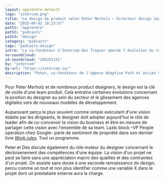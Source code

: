 ```yaml
---
layout: apprendre-default
logo: "intercom.png"
title: "Le design de produit selon Peter Merholz – Directeur design Jawbone"
date: "2015-09-02 10:23:57"
path1: "apprendre"
path2: "podcasts"
path3: "design"
category: "podcasts"
tags: "podcasts-design"
intro: "Le co-fondateur d'Intercom Des Traynor aborde l'évolution du rôle du designer et de l'agence digitale, en compagnie de Peter Merholz, directeur principal du design chez Jawbone, précédemment vice-président du Design chez Groupon et co-fondateur de l'agence de design Adaptive Path."
no-soundcloud:
id-soundcloud: "205353151"
by: "intercom"
by-url: "https://intercom.io/"
description: "Peter, co-fondateur de l'agence Adaptive Path et ancien VP Design de Groupon aborde avec le fondateur d'Intercom l'évolution du rôle du designer et de l'agence digitale."
---
```


Pour Peter Merholz et de nombreux product designers, le design est la clé de voûte d'une team produit. Cela entraîne certaines évolutions concernant la position du designer au sein du secteur et le glissement des agences digitales vers de nouveaux modèles de développement.

Auparavant perçu le plus souvent comme simple exécutant d'une vision établie par les dirigeants, le designer doit adopter aujourd'hui le rôle de leader afin de co-concevoir la vision du business et être en mesure de partager cette vision avec l'ensemble de sa team. Lazlo block –VP People operation chez Google– parle de sentiment de propriété dans son dernier livre <a href="http://www.amazon.fr/gp/product/1444792369/ref=as_li_tl?ie=UTF8&amp;camp=1642&amp;creative=6746&amp;creativeASIN=1444792369&amp;linkCode=as2&amp;tag=mdw-21" title="Work rules" target="_blank"><em>Work rules</em></a>. Tout un programme.

Peter et Des discute également du rôle moteur du designer concernant le décloisenement des compétences d'une équipe. La vision d'un projet ne peut se faire sans une appréciation macro des qualités et des contraintes d'un projet. On assiste sans doute à une seconde rennaissance du design; percu comme un tout et non plus identifier comme une variable X dans le projet dont un prestataire externe aura la charge.
